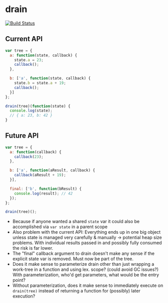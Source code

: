 # drain

[![Build Status](https://secure.travis-ci.org/evilhackerdude/drain.png)](http://travis-ci.org/evilhackerdude/drain)

## Current API

~~~ js
var tree = {
  a: function(state, callback) {
    state.a = 23;
    callback();
  },

  b: ['a', function(state, callback) {
    state.b = state.a + 19;
    callback();
  }]
};

drain(tree)(function(state) {
  console.log(state);
  // { a: 23, b: 42 }
}
~~~

## Future API

~~~ js
var tree = {
  a: function(callback) {
    callback(23);
  },

  b: ['a', function(aResult, callback) {
    callback(aResult + 19);
  }],

  final: ['b', function(bResult) {
    console.log(result); // 42
  });
};

drain(tree)();
~~~

- Because if anyone wanted a shared `state` var it could
  also be accomplished via `var state` in a parent scope
- Also problem with the current API: Everything ends up in one big
  object unless state is managed very carefully & manually
  -> potential heap size problems. With individual results
  passed in and possibly fully consumed the risk is far lower.
- The "final" callback argument to drain doesn't make any sense if
  the explicit state var is removed. Must now be part of the tree.
- Does it make sense to parameterize drain other than just wrapping
  a work-tree in a function and using lex. scope? (could avoid GC issues?)
  With parameterization, who'd get parameters, what would be the entry point?
- Without parameterization, does it make sense to immediately execute on `drain(tree)`
  instead of returning a function for (possibly) later execution?
